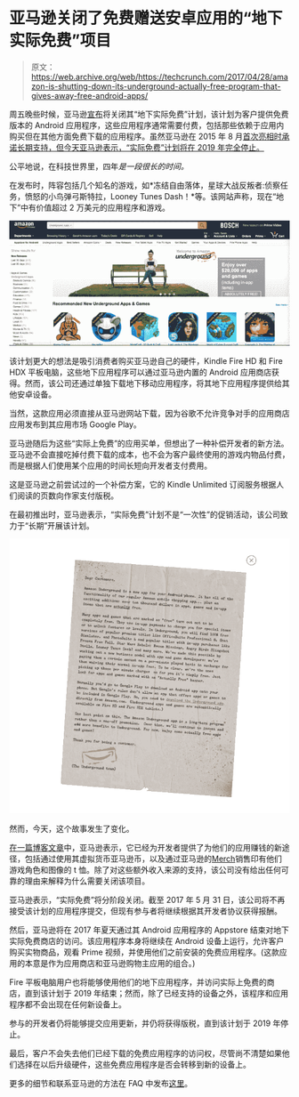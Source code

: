 # 亚马逊关闭了免费赠送安卓应用的“地下实际免费”项目 

> 原文：<https://web.archive.org/web/https://techcrunch.com/2017/04/28/amazon-is-shutting-down-its-underground-actually-free-program-that-gives-away-free-android-apps/>

周五晚些时候，亚马逊[宣布](https://web.archive.org/web/20230211183847/https://developer.amazon.com/blogs/appstore/post/cbadeae1-990d-4d52-bef5-ea61f6114b94/announcement-amazon-actually-free-program)将关闭其“地下实际免费”计划，该计划为客户提供免费版本的 Android 应用程序，这些应用程序通常需要付费，包括那些依赖于应用内购买但在其他方面免费下载的应用程序。虽然亚马逊在 2015 年 8 月[首次亮相时承诺长期支持，但今天亚马逊表示，“实际免费”计划将在 2019 年完全停止。](https://web.archive.org/web/20230211183847/https://techcrunch.com/2015/08/26/amazon-underground-is-an-android-app-store-with-only-actually-free-apps/)

公平地说，在科技世界里，四年*是一段很长的时间。*

在发布时，阵容包括几个知名的游戏，如*冻结自由落体，星球大战反叛者:侦察任务，愤怒的小鸟弹弓斯特拉，Looney Tunes Dash！*等。该网站声称，现在“地下”中有价值超过 2 万美元的应用程序和游戏。

![](img/57a4e094ab45d1ae001828b7fd83aac0.png)

该计划更大的想法是吸引消费者购买亚马逊自己的硬件，Kindle Fire HD 和 Fire HDX 平板电脑，这些地下应用程序可以通过亚马逊内置的 Android 应用商店获得。然而，该公司还通过单独下载地下移动应用程序，将其地下应用程序提供给其他安卓设备。

当然，这款应用必须直接从亚马逊网站下载，因为谷歌不允许竞争对手的应用商店应用发布到其应用市场 Google Play。

亚马逊随后为这些“实际上免费”的应用买单，但想出了一种补偿开发者的新方法。亚马逊不会直接吃掉付费下载的成本，也不会为客户最终使用的游戏内物品付费，而是根据人们使用某个应用的时间长短向开发者支付费用。

这是亚马逊之前尝试过的一个补偿方案，它的 Kindle Unlimited 订阅服务根据人们阅读的页数向作家支付版税。

在最初推出时，亚马逊表示，“实际免费”计划不是“一次性”的促销活动，该公司致力于“长期”开展该计划。

![](img/f08f1a8c60afc2c13b34969fc6622ed7.png)

然而，今天，这个故事发生了变化。

[在一篇博客文章](https://web.archive.org/web/20230211183847/https://developer.amazon.com/blogs/appstore/post/cbadeae1-990d-4d52-bef5-ea61f6114b94/announcement-amazon-actually-free-program)中，亚马逊表示，它已经为开发者提供了为他们的应用赚钱的新途径，包括通过使用其虚拟货币亚马逊币，以及通过亚马逊的[Merch](https://web.archive.org/web/20230211183847/https://developer.amazon.com/merch)销售印有他们游戏角色和图像的 t 恤。除了对这些额外收入来源的支持，该公司没有给出任何可靠的理由来解释为什么需要关闭该项目。

亚马逊表示，“实际免费”将分阶段关闭。截至 2017 年 5 月 31 日，该公司将不再接受该计划的应用程序提交，但现有参与者将继续根据其开发者协议获得报酬。

然后，亚马逊将在 2017 年夏天通过其 Android 应用程序的 Appstore 结束对地下实际免费商店的访问。该应用程序本身将继续在 Android 设备上运行，允许客户购买实物商品，观看 Prime 视频，并使用他们之前安装的免费应用程序。(这款应用的本意是作为应用商店和亚马逊购物主应用的组合。)

Fire 平板电脑用户也将能够使用他们的地下应用程序，并访问实际上免费的商店，直到该计划于 2019 年结束；然而，除了已经支持的设备之外，该程序和应用程序都不会出现在任何新设备上。

参与的开发者仍将能够提交应用更新，并仍将获得版税，直到该计划于 2019 年停止。

最后，客户不会失去他们已经下载的免费应用程序的访问权，尽管尚不清楚如果他们选择在以后升级硬件，这些免费应用程序是否会转移到新的设备上。

更多的细节和联系亚马逊的方法在 FAQ 中发布[这里](https://web.archive.org/web/20230211183847/https://forums.developer.amazon.com/articles/69139/underground-actually-free-program-faq-2017-update.html)。